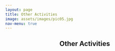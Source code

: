 ```yaml
---
layout: page
title: Other Activities
image: assets/images/pic05.jpg
nav-menu: true
---
```


<!-- Main -->
<div id="main" class="alt">

<!-- One -->
<section id="one">
	<div class="inner">
		<header class="major">
			<h1>Other Activities</h1>
		</header>




</div>
</section>

</div>
